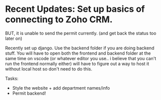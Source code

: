 # Recent Updates: Set up basics of connecting to Zoho CRM. 
BUT, it is unable to send the permit currently. (and get back the status too later on)

Recently set up django. Use the backend folder if you are doing backend stuff. You will have to open both the frontend and backend folder at the same time on vscode (or whatever editor you use.. i believe that you can't run the frontend normally either) will have to figure out a way to host it without local host so don't need to do this.

Tasks:
- Style the website + add department names/info
- Permit backend!
